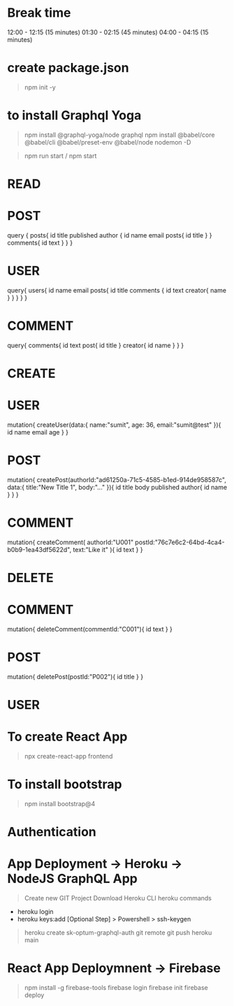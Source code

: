 # Break time
12:00 - 12:15 (15 minutes)
01:30 - 02:15 (45 minutes)
04:00 - 04:15 (15 minutes)


# create package.json
> npm init -y

# to install Graphql Yoga
> npm install @graphql-yoga/node graphql
> npm install @babel/core @babel/cli @babel/preset-env @babel/node nodemon -D

> npm run start / npm start

# READ
# POST
query {
  posts{
    id title published 
    author {
      id name email
      posts{
        id title
      }
    }
    comments{
      id
      text
    }
  }
}

# USER
query{
  users{
    id
    name
    email
    posts{
      id
      title
      comments {
        id 
        text
        creator{
          name
        }
      }
    }
  }
}

# COMMENT
query{
  comments{
    id
    text
    post{
      id
      title
    }
    creator{
      id
      name
    }
  }
}


# CREATE
# USER
mutation{
  createUser(data:{
    name:"sumit",
    age: 36,
    email:"sumit@test"
  }){
    id
    name
    email
    age
  }
}

# POST
mutation{
  createPost(authorId:"ad61250a-71c5-4585-b1ed-914de958587c",
    data:{
    title:"New Title 1",
    body:"..."
  }){
    id
    title
    body
    published
    author{
      id name
    }
  }
}
# COMMENT
mutation{
  createComment(
    authorId:"U001" 
    postId:"76c7e6c2-64bd-4ca4-b0b9-1ea43df5622d", 
    text:"Like it"
  ){
    id
    text
  }
}


# DELETE
# COMMENT 
mutation{
  deleteComment(commentId:"C001"){
    id
    text
  }
}

# POST
mutation{
  deletePost(postId:"P002"){
    id title 
  }
}

# USER 



# To create React App
> npx create-react-app frontend

# To install bootstrap
> npm install bootstrap@4


# Authentication


# App Deployment -> Heroku -> NodeJS GraphQL App
> Create new GIT Project
> Download Heroku CLI
> heroku commands
  - heroku login
  - heroku keys:add
  [Optional Step] > Powershell > ssh-keygen
> heroku create sk-optum-graphql-auth
> git remote
> git push heroku main

# React App Deploymnent -> Firebase 
> npm install -g firebase-tools
> firebase login
> firebase init
> firebase deploy